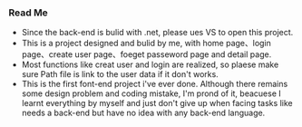 ### Read Me
- Since the back-end is bulid with .net, please ues VS to open this project.
- This is a project designed and bulid by me, with home page、login page、create user page、foeget passeword page and detail page. 
- Most functions like creat user and login are realized, so plaese make sure Path file is link to the user data if it don't works.
- This is the first font-end project i've ever done. Although there remains some design problem and coding mistake, I'm prond of it, beacuese I learnt everything by myself and just don't give up when facing tasks like needs a back-end but have no idea with any back-end language.
